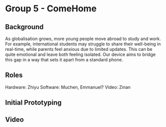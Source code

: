 # Group 5 - ComeHome

## Background 
As globalisation grows, more young people move abroad to study and work. For example, international students may struggle to share their well-being in real-time, while parents feel anxious due to limited updates. This can be quite emotional and leave both feeling isolated. Our device aims to bridge this gap in a way that sets it apart from a standard phone. 

## Roles
Hardware: Zhiyu
Software: Muchen, Emmanuel?
Video: Zinan

## Initial Prototyping 




## Video

